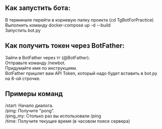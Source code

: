 ## Как запустить бота:  
В терминале перейти в корневую папку проекта (cd TgBotForPractice)   
Выполнить команду docker-compose up -d --build  
Запустить bot.py  

## Как получить токен через BotFather:  
Зайти в BotFather через тг (@BotFather).    
Отправьте команду /newbot.  
Придумайте имя по инструкциям.  
BotFather пришлет вам API Token, который надо будет вставить в bot.py на 8-ой строчке.  

## Примеры команд
/start: Начало диалога.  
/ping: Получите "pong".  
/ping_my: Столько раз вы использовали /ping  
/time: Получите текущее время (в часовом поясе сервера)  
